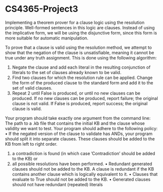 # CS4365-Project3
Implementing a theorem prover for a clause logic using the resolution 
principle. Well-formed sentences in this logic are clauses. Instead of using the 
implicative form, we will be using the disjunctive form, since this form is more suitable for automatic manipulation.

To prove that a clause is valid using the resolution method, we attempt to show that the negation of the clause is unsatisfiable, meaning it cannot be true under any truth assignment. This is done using the following algorithm:
1. Negate the clause and add each literal in the resulting conjunction of literals to the 
set of clauses already known to be valid.
2. Find two clauses for which the resolution rule can be applied. Change the form of the 
produced clause to the standard form and add it to the set of valid clauses.
3. Repeat 2 until False is produced, or until no new clauses can be produced. If no new 
clauses can be produced, report failure; the original clause is not valid. If False is 
produced, report success; the original clause is valid.

Your program should take exactly one argument from the command line:
The path to a .kb file that contains the initial KB and the clause whose validity we want to test. 
Your program should adhere to the following policy:
• If the negated version of the clause to validate has ANDs, your program should split it into 
separate clauses. These clauses should be added to the KB from left to right order.
1. a contradiction is found (in which case ’Contradiction’ should be added to the KB) or 
2. all possible resolutions have been performed.
• Redundant generated clauses should not be added to the KB. A clause is redundant if the KB
contains another clause which is logically equivalent to it.
• Clauses that evaluate to True should not be added to the KB.
• Generated clauses should not have redundant (repeated) literals
